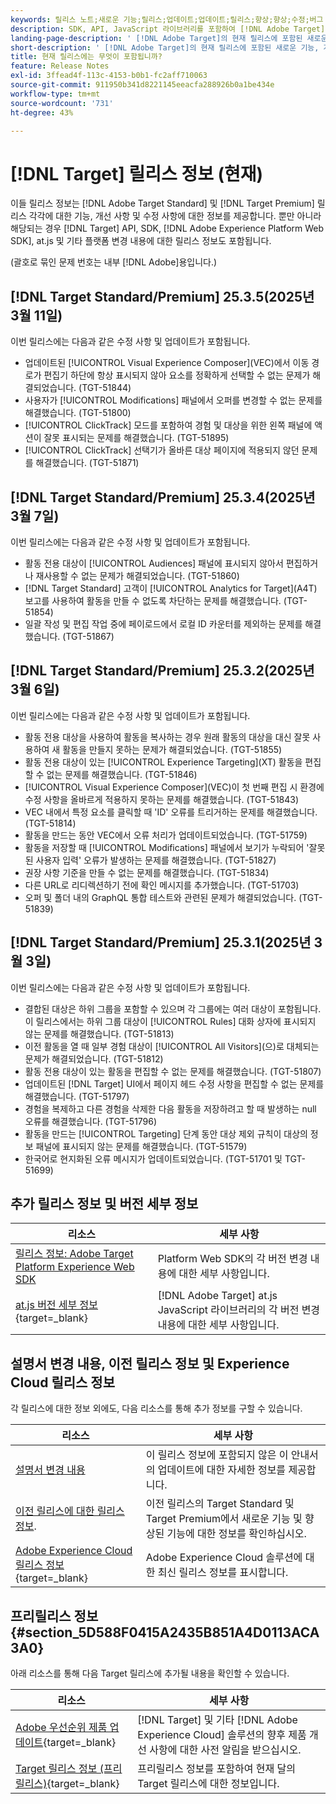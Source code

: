 ```yaml
---
keywords: 릴리스 노트;새로운 기능;릴리스;업데이트;업데이트;릴리스;향상;향상;수정;버그 수정;업데이트,현재 업데이트
description: SDK, API, JavaScript 라이브러리를 포함하여 [!DNL Adobe Target]의 현재 릴리스에 포함된 새로운 기능 및 개선, 수정 사항에 대해 알아봅니다.
landing-page-description: ' [!DNL Adobe Target]의 현재 릴리스에 포함된 새로운 기능, 개선 사항 및 수정 사항에 대해 알아봅니다.'
short-description: ' [!DNL Adobe Target]의 현재 릴리스에 포함된 새로운 기능, 개선 사항 및 수정 사항에 대해 알아봅니다.'
title: 현재 릴리스에는 무엇이 포함됩니까?
feature: Release Notes
exl-id: 3ffead4f-113c-4153-b0b1-fc2aff710063
source-git-commit: 911950b341d8221145eeacfa288926b0a1be434e
workflow-type: tm+mt
source-wordcount: '731'
ht-degree: 43%

---
```


# [!DNL Target] 릴리스 정보 (현재)

이들 릴리스 정보는 [!DNL Adobe Target Standard] 및 [!DNL Target Premium] 릴리스 각각에 대한 기능, 개선 사항 및 수정 사항에 대한 정보를 제공합니다. 뿐만 아니라 해당되는 경우 [!DNL Target] API, SDK, [!DNL Adobe Experience Platform Web SDK], at.js 및 기타 플랫폼 변경 내용에 대한 릴리스 정보도 포함됩니다.

(괄호로 묶인 문제 번호는 내부 [!DNL Adobe]용입니다.)

## [!DNL Target Standard/Premium] 25.3.5(2025년 3월 11일)

이번 릴리스에는 다음과 같은 수정 사항 및 업데이트가 포함됩니다.

* 업데이트된 [!UICONTROL Visual Experience Composer]&#x200B;(VEC)에서 이동 경로가 편집기 하단에 항상 표시되지 않아 요소를 정확하게 선택할 수 없는 문제가 해결되었습니다. (TGT-51844)
* 사용자가 [!UICONTROL Modifications] 패널에서 오퍼를 변경할 수 없는 문제를 해결했습니다. (TGT-51800)
* [!UICONTROL ClickTrack] 모드를 포함하여 경험 및 대상을 위한 왼쪽 패널에 액션이 잘못 표시되는 문제를 해결했습니다. (TGT-51895)
* [!UICONTROL ClickTrack] 선택기가 올바른 대상 페이지에 적용되지 않던 문제를 해결했습니다. (TGT-51871)

## [!DNL Target Standard/Premium] 25.3.4(2025년 3월 7일)

이번 릴리스에는 다음과 같은 수정 사항 및 업데이트가 포함됩니다.

* 활동 전용 대상이 [!UICONTROL Audiences] 패널에 표시되지 않아서 편집하거나 재사용할 수 없는 문제가 해결되었습니다. (TGT-51860)
* [!DNL Target Standard] 고객이 [!UICONTROL Analytics for Target]&#x200B;(A4T) 보고를 사용하여 활동을 만들 수 없도록 차단하는 문제를 해결했습니다. (TGT-51854)
* 일괄 작성 및 편집 작업 중에 페이로드에서 로컬 ID 카운터를 제외하는 문제를 해결했습니다. (TGT-51867)

## [!DNL Target Standard/Premium] 25.3.2(2025년 3월 6일)

이번 릴리스에는 다음과 같은 수정 사항 및 업데이트가 포함됩니다.

* 활동 전용 대상을 사용하여 활동을 복사하는 경우 원래 활동의 대상을 대신 잘못 사용하여 새 활동을 만들지 못하는 문제가 해결되었습니다. (TGT-51855)
* 활동 전용 대상이 있는 [!UICONTROL Experience Targeting]&#x200B;(XT) 활동을 편집할 수 없는 문제를 해결했습니다. (TGT-51846)
* [!UICONTROL Visual Experience Composer]&#x200B;(VEC)이 첫 번째 편집 시 환경에 수정 사항을 올바르게 적용하지 못하는 문제를 해결했습니다. (TGT-51843)
* VEC 내에서 특정 요소를 클릭할 때 &#39;ID&#39; 오류를 트리거하는 문제를 해결했습니다. (TGT-51814)
* 활동을 만드는 동안 VEC에서 오류 처리가 업데이트되었습니다. (TGT-51759)
* 활동을 저장할 때 [!UICONTROL Modifications] 패널에서 보기가 누락되어 &#39;잘못된 사용자 입력&#39; 오류가 발생하는 문제를 해결했습니다. (TGT-51827)
* 권장 사항 기준을 만들 수 없는 문제를 해결했습니다. (TGT-51834)
* 다른 URL로 리디렉션하기 전에 확인 메시지를 추가했습니다. (TGT-51703)
* 오퍼 및 폴더 내의 GraphQL 통합 테스트와 관련된 문제가 해결되었습니다. (TGT-51839)

## [!DNL Target Standard/Premium] 25.3.1(2025년 3월 3일)

이번 릴리스에는 다음과 같은 수정 사항 및 업데이트가 포함됩니다.

* 결합된 대상은 하위 그룹을 포함할 수 있으며 각 그룹에는 여러 대상이 포함됩니다. 이 릴리스에서는 하위 그룹 대상이 [!UICONTROL Rules] 대화 상자에 표시되지 않는 문제를 해결했습니다. (TGT-51813)
* 이전 활동을 열 때 일부 경험 대상이 [!UICONTROL All Visitors]&#x200B;(으)로 대체되는 문제가 해결되었습니다. (TGT-51812)
* 활동 전용 대상이 있는 활동을 편집할 수 없는 문제를 해결했습니다. (TGT-51807)
* 업데이트된 [!DNL Target] UI에서 페이지 헤드 수정 사항을 편집할 수 없는 문제를 해결했습니다. (TGT-51797)
* 경험을 복제하고 다른 경험을 삭제한 다음 활동을 저장하려고 할 때 발생하는 null 오류를 해결했습니다. (TGT-51796)
* 활동을 만드는 [!UICONTROL Targeting] 단계 동안 대상 제외 규칙이 대상의 정보 패널에 표시되지 않는 문제를 해결했습니다. (TGT-51579)
* 한국어로 현지화된 오류 메시지가 업데이트되었습니다. (TGT-51701 및 TGT-51699)

## 추가 릴리스 정보 및 버전 세부 정보

| 리소스 | 세부 사항 |
|--- |--- |
| [릴리스 정보: Adobe Target Platform Experience Web SDK](https://experienceleague.adobe.com/docs/experience-platform/edge/release-notes.html?lang=ko) | Platform Web SDK의 각 버전 변경 내용에 대한 세부 사항입니다. |
| [at.js 버전 세부 정보](https://experienceleague.adobe.com/docs/target-dev/developer/client-side/at-js-implementation/target-atjs-versions.html){target=_blank} | [!DNL Adobe Target] at.js JavaScript 라이브러리의 각 버전 변경 내용에 대한 세부 사항입니다. |

## 설명서 변경 내용, 이전 릴리스 정보 및 Experience Cloud 릴리스 정보

각 릴리스에 대한 정보 외에도, 다음 리소스를 통해 추가 정보를 구할 수 있습니다.

| 리소스 | 세부 사항 |
|--- |--- |
| [설명서 변경 내용](/help/main/r-release-notes/doc-change.md) | 이 릴리스 정보에 포함되지 않은 이 안내서의 업데이트에 대한 자세한 정보를 제공합니다. |
| [이전 릴리스에 대한 릴리스 정보](/help/main/r-release-notes/release-notes-for-previous-releases.md). | 이전 릴리스의 Target Standard 및 Target Premium에서 새로운 기능 및 향상된 기능에 대한 정보를 확인하십시오. |
| [Adobe Experience Cloud 릴리스 정보](https://experienceleague.adobe.com/docs/release-notes/experience-cloud/current.html?lang=ko-KR){target=_blank} | Adobe Experience Cloud 솔루션에 대한 최신 릴리스 정보를 표시합니다. |

## 프리릴리스 정보 {#section_5D588F0415A2435B851A4D0113ACA3A0}

아래 리소스를 통해 다음 Target 릴리스에 추가될 내용을 확인할 수 있습니다.

| 리소스 | 세부 사항 |
|--- |--- |
| [Adobe 우선순위 제품 업데이트](https://www.adobe.com/kr/subscription/priority-product-update.html){target=_blank} | [!DNL Target] 및 기타 [!DNL Adobe Experience Cloud] 솔루션의 향후 제품 개선 사항에 대한 사전 알림을 받으십시오. |
| [Target 릴리스 정보 (프리릴리스)](/help/main/r-release-notes/target-release-notes.md){target=_blank} | 프리릴리스 정보를 포함하여 현재 달의 Target 릴리스에 대한 정보입니다. |
